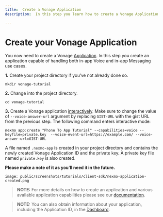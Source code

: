 ```yaml
---
title:  Create a Vonage Application
description:  In this step you learn how to create a Vonage Application.

---
```


Create your Vonage Application
==============================

You now need to create a Vonage [Application](/conversation/concepts/application). In this step you create an application capable of handling both in-app Voice and in-app Messaging use cases.

**1\.** Create your project directory if you've not already done so.

```shell
mkdir vonage-tutorial
```

**2\.** Change into the project directory.

```shell
cd vonage-tutorial
```

**3\.** Create a Vonage application [interactively](/application/nexmo-cli#interactive-mode). Make sure to change the value of `--voice-answer-url` argument by replacing `GIST-URL` with the gist URL from the previous step. The following command enters interactive mode:

```shell
nexmo app:create "Phone To App Tutorial" --capabilities=voice --keyfile=private.key  --voice-event-url=https://example.com/ --voice-answer-url=GIST-URL 
```

A file named `.nexmo-app` is created in your project directory and contains the newly created Vonage Application ID and the private key. A private key file named `private.key` is also created.

**Please make a note of it as you'll need it in the future.** 

```screenshot
image: public/screenshots/tutorials/client-sdk/nexmo-application-created.png
```

> **NOTE:** For more details on how to create an application and various available application capabilities please see our [documentation](/application/overview).

> **NOTE:** You can also obtain information about your application, including the Application ID, in the [Dashboard](https://dashboard.nexmo.com/voice/your-applications).


